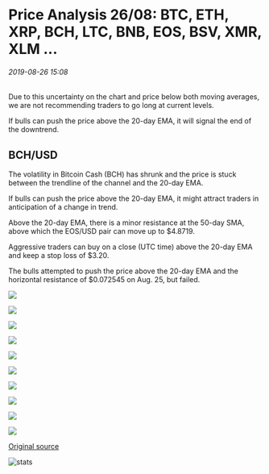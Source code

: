 # Price Analysis 26/08: BTC, ETH, XRP, BCH, LTC, BNB, EOS, BSV, XMR, XLM ...

###### 2019-08-26 15:08

Due to this uncertainty on the chart and price below both moving averages, we are not recommending traders to go long at current levels.

If bulls can push the price above the 20-day EMA, it will signal the end of the downtrend.

## BCH/USD

The volatility in Bitcoin Cash (BCH) has shrunk and the price is stuck between the trendline of the channel and the 20-day EMA.

If bulls can push the price above the 20-day EMA, it might attract traders in anticipation of a change in trend.

Above the 20-day EMA, there is a minor resistance at the 50-day SMA, above which the EOS/USD pair can move up to $4.8719.

Aggressive traders can buy on a close (UTC time) above the 20-day EMA and keep a stop loss of $3.20.

The bulls attempted to push the price above the 20-day EMA and the horizontal resistance of $0.072545 on Aug. 25, but failed.

![](https://s3.cointelegraph.com/storage/uploads/view/617b1e46072dddd75eba10f378c56d6a.png)

![](https://s3.cointelegraph.com/storage/uploads/view/1442bcff231ff725530b05158a26f7af.png)

![](https://s3.cointelegraph.com/storage/uploads/view/b18464c4d498938d4fe3103bbea3f6e6.png)

![](https://s3.cointelegraph.com/storage/uploads/view/a2e2fc51679965fb51fde0350071f618.png)

![](https://s3.cointelegraph.com/storage/uploads/view/985caa45e60ba96178a14c9e2fedf8d5.png)

![](https://s3.cointelegraph.com/storage/uploads/view/ff4ec92d034b0e4bf82fa3b98e349e41.png)

![](https://s3.cointelegraph.com/storage/uploads/view/2d7bbd984643455713de27dcc526b5f6.png)

![](https://s3.cointelegraph.com/storage/uploads/view/d22718b8cba7f896140e46aa0a730c60.png)

![](https://s3.cointelegraph.com/storage/uploads/view/efd84d96ed7c903a348a0e4841ee51bd.png)

![](https://s3.cointelegraph.com/storage/uploads/view/077cfef1ae3a1e8319f1f1840be3ac99.png)

[Original source](https://cointelegraph.com/news/price-analysis-26-08-btc-eth-xrp-bch-ltc-bnb-eos-bsv-xmr-xlm)

![stats](https://c.statcounter.com/11760860/0/a89fa40b/1/ "stats")